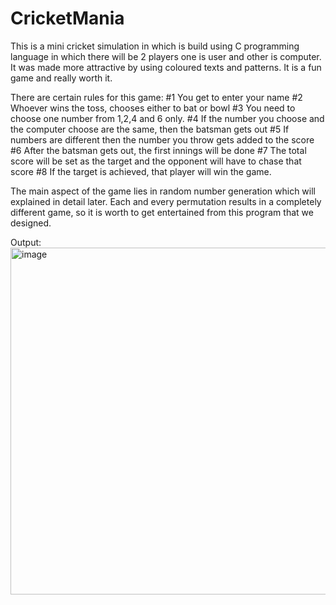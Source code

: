 # CricketMania
This is a mini cricket simulation in which is build using C programming language in which there will be 2 players one is user and other is computer. It was made more attractive by using coloured texts and patterns. It is a fun game and really worth it.

There are certain rules for this game:
#1 You get to enter your name
#2 Whoever wins the toss, chooses either to bat or bowl
#3 You need to choose one number from 1,2,4 and 6 only.
#4 If the number you choose and the computer choose are the same, then the batsman gets out
#5 If numbers are different then the number you throw gets added to the score
#6 After the batsman gets out, the first innings will be done
#7 The total score will be set as the target and the opponent will have to chase that score
#8 If the target is achieved, that player will win the game.

The main aspect of the game lies in random number generation which will explained in detail later. Each and every permutation results in a completely different game, so it is worth to get entertained from this program that we designed.

Output:
<img width="555" alt="image" src="https://user-images.githubusercontent.com/97443640/151916972-05c3961a-0da9-44ba-9ba3-ce581f81db5d.png">


